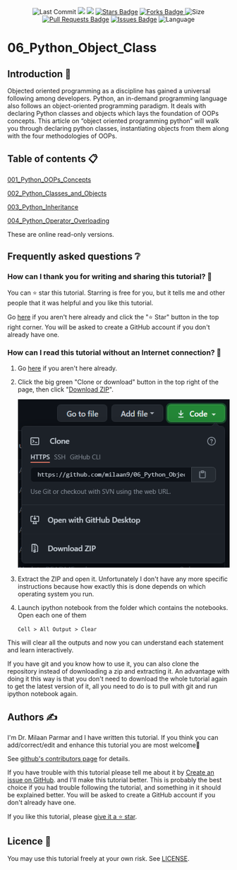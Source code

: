 <p align="center"> 
<img src="https://img.shields.io/github/last-commit/milaan9/06_Python_Object_Class.svg?colorB=orange&style=flat" alt="Last Commit"/> </a> 
<a href="https://github.com/milaan9/06_Python_Object_Class/pulse" alt="Activity"><img src="https://img.shields.io/github/commit-activity/m/milaan9/06_Python_Object_Class.svg?colorB=teal&style=flat" /></a> 
<a href="https://hits.seeyoufarm.com"><img src="https://hits.seeyoufarm.com/api/count/incr/badge.svg?url=https%3A%2F%2Fgithub.com%2Fmilaan9%2F06_Python_Object_Class&count_bg=%2379C83D&title_bg=%23555555&icon=&icon_color=%23E7E7E7&title=views&edge_flat=false"/></a>
<a href="https://github.com/milaan9/06_Python_Object_Class/stargazers"><img src="https://img.shields.io/github/stars/milaan9/06_Python_Object_Class" alt="Stars Badge"/></a>
<a href="https://github.com/milaan9/06_Python_Object_Class/network/members"><img src="https://img.shields.io/github/forks/milaan9/06_Python_Object_Class" alt="Forks Badge"/> </a>
<img src="https://img.shields.io/github/repo-size/milaan9/06_Python_Object_Class.svg?colorB=CC66FF&style=flat" alt="Size"/>
<a href="https://github.com/milaan9/06_Python_Object_Class/pulls"><img src="https://img.shields.io/github/issues-pr/milaan9/06_Python_Object_Class.svg?colorB=yellow&style=flat" alt="Pull Requests Badge"/></a>
<a href="https://github.com/milaan9/06_Python_Object_Class/issues"><img src="https://img.shields.io/github/issues/milaan9/06_Python_Object_Class.svg?colorB=yellow&style=flat" alt="Issues Badge"/></a>
<img src="https://img.shields.io/github/languages/top/milaan9/06_Python_Object_Class.svg?colorB=EA4335&style=flat" alt="Language"/> </a> 
</p> 
<!--<img src="https://badges.pufler.dev/contributors/milaan9/01_Python_Introduction?size=50&padding=5&bots=true" alt="milaan9"/>-->
 
 

# 06_Python_Object_Class

## Introduction 👋

Objected oriented programming as a discipline has gained a universal following among developers. Python, an in-demand programming language also follows an object-oriented programming paradigm. It deals with declaring Python classes and objects which lays the foundation of OOPs concepts. This article on “object oriented programming python” will walk you through declaring python classes, instantiating objects from them along with the four methodologies of OOPs. 


## Table of contents 📋


[001_Python_OOPs_Concepts](https://github.com/milaan9/06_Python_Object_Class/blob/main/001_Python_OOPs_Concepts.ipynb)


[002_Python_Classes_and_Objects](https://github.com/milaan9/06_Python_Object_Class/blob/main/002_Python_Classes_and_Objects.ipynb)


[003_Python_Inheritance](https://github.com/milaan9/06_Python_Object_Class/blob/main/003_Python_Inheritance.ipynb)


[004_Python_Operator_Overloading](https://github.com/milaan9/06_Python_Object_Class/blob/main/004_Python_Operator_Overloading.ipynb)


These are online read-only versions.


## Frequently asked questions ❔

### How can I thank you for writing and sharing this tutorial? 🌷

You can ⭐ star this tutorial. Starring is free for you, but it tells me and other people that it was helpful and you like this tutorial.

Go [here](https://github.com/milaan9/06_Python_Object_Class) if you aren't here already and click the "⭐ Star" button in the top right corner. You will be asked to create a GitHub account if you don't already have one.

### How can I read this tutorial without an Internet connection? 🤔

1. Go [here](https://github.com/milaan9/06_Python_Object_Class) if you aren't here already.
    
2. Click the big green "Clone or download" button in the top right of the page, then click "[Download ZIP](https://github.com/milaan9/06_Python_Object_Class/archive/refs/heads/main.zip)".

    ![Download ZIP](img/dnld_rep.png)

3. Extract the ZIP and open it. Unfortunately I don't have any more specific instructions because how exactly this is done depends on which operating system you run.
    
4. Launch ipython notebook from the folder which contains the notebooks. Open each one of them
  
    `Cell > All Output > Clear`
    
This will clear all the outputs and now you can understand each statement and learn interactively.

If you have git and you know how to use it, you can also clone the repository instead of downloading a zip and extracting it. An advantage with doing it this way is that you don't need to download the whole tutorial again to get the latest version of it, all you need to do is to pull with git and run ipython notebook again.


## Authors ✍️

I'm Dr. Milaan Parmar and I have written this tutorial. If you think you can add/correct/edit and enhance this tutorial you are most welcome🙏

See [github's contributors page](https://github.com/milaan9/06_Python_Object_Class/graphs/contributors) for details.

If you have trouble with this tutorial please tell me about it by [Create an issue on GitHub](https://github.com/milaan9/04_Python_Functions/issues/new). and I'll make this tutorial better. This is probably the best choice if you had trouble following the tutorial, and something in it should be explained better. You will be asked to create a GitHub account if you don't already have one.

If you like this tutorial, please [give it a ⭐ star](https://github.com/milaan9/06_Python_Object_Class).


## Licence 📜

You may use this tutorial freely at your own risk. See [LICENSE](./LICENSE).



